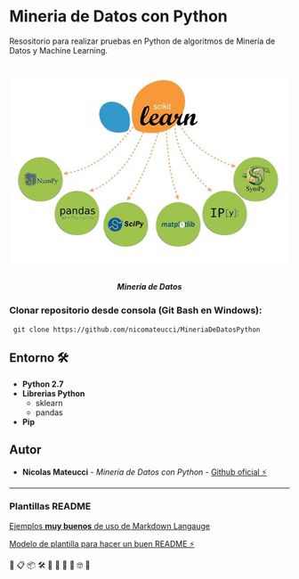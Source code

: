 # Mineria de Datos con Python

Resositorio para realizar pruebas en Python de algoritmos de Minería de Datos y Machine Learning.


<h1 align="center">
  <img src="img/scikit.jpg" alt="logo_mineria">
</h1>
<h5 align="center">Minería de Datos</h5>

### Clonar repositorio desde consola (Git Bash en Windows):
```
 git clone https://github.com/nicomateucci/MineriaDeDatosPython

```

## Entorno 🛠️

* **Python 2.7**
* **Librerias Python**
    * sklearn
    * pandas
* **Pip**

## Autor

* **Nicolas Mateucci** - *Minería de Datos con Python* - [Github oficial ⚡️](https://github.com/nicomateucci)

--------------------------------------------------------

### Plantillas README

[Ejemplos **muy buenos** de uso de Markdown Langauge](https://github.com/ricval/Documentacion/blob/master/Guias/GitHub/mastering-markdown.md#ejemplos)

[Modelo de plantilla para hacer un buen README ⚡️](https://gist.github.com/Villanuevand/6386899f70346d4580c723232524d35a)



🚀 📋 📦 🛠️ 📄 🎁 📢 🍺 🤓 🔧
